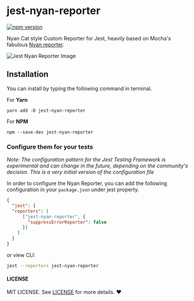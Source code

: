 # jest-nyan-reporter

<!--Badges Start-->
[![npm version](https://badge.fury.io/js/jest-nyan-reporter.svg)](https://badge.fury.io/js/jest-nyan-reporter)
<!--Badges End-->


Nyan Cat style Custom Reporter for Jest, heavily based on Mocha's fabulous
[Nyan reporter](https://github.com/mochajs/mocha/blob/master/lib/reporters/nyan.js).

![Jest Nyan Reporter Image](https://i.imgur.com/i9BHK8k.png)

## Installation

You can install by typing the following command in terminal.

For **Yarn**
```
yarn add -D jest-nyan-reporter
```

For **NPM**
```
npm --save-dev jest-nyan-reporter
```

### Configure them for your tests

*Note: The configuration pattern for the Jest Testing Framework is experimental and can change in the future, depending on the community's decision. This is a very initial version of the configuration file*

In order to configure the Nyan Reporter, you can add the following configuration in your `package.json` under jest property.

```json
{
  "jest": {
  "reporters": [
      ["jest-nyan-reporter", {
        "suppressErrorReporter": false
      }]
    ]
  }
}
```

or view CLI:

```bash
jest --reporters jest-nyan-reporter
```

#### LICENSE

MIT LICENSE. See [LICENSE](LICENSE) for more details. :heart:
